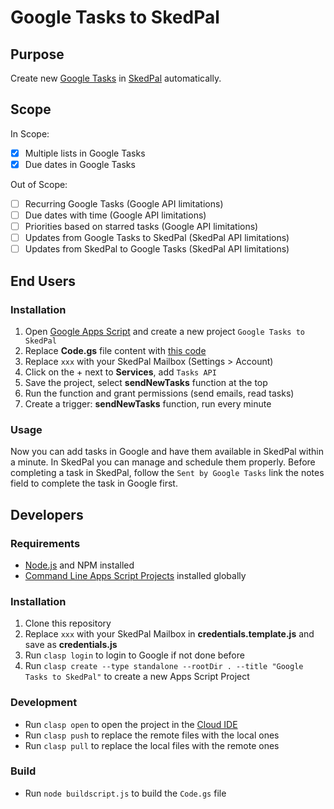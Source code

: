 # Google Tasks to SkedPal

## Purpose

Create new [Google Tasks](https://tasks.google.com/embed/?origin=https://mail.google.com) in [SkedPal](https://skedpal.com/) automatically.

## Scope

In Scope:

- [x] Multiple lists in Google Tasks
- [x] Due dates in Google Tasks

Out of Scope:

- [ ] Recurring Google Tasks (Google API limitations)
- [ ] Due dates with time (Google API limitations)
- [ ] Priorities based on starred tasks (Google API limitations)
- [ ] Updates from Google Tasks to SkedPal (SkedPal API limitations)
- [ ] Updates from SkedPal to Google Tasks  (SkedPal API limitations)

## End Users

### Installation

1. Open [Google Apps Script](https://script.google.com/) and create a new project `Google Tasks to SkedPal`
2. Replace **Code.gs** file content with [this code](Code.gs)
3. Replace `xxx` with your SkedPal Mailbox (Settings > Account)
4. Click on the + next to **Services**, add `Tasks API`
5. Save the project, select **sendNewTasks** function at the top
6. Run the function and grant permissions (send emails, read tasks)
7. Create a trigger: **sendNewTasks** function, run every minute

### Usage

Now you can add tasks in Google and have them available in SkedPal within a minute. In SkedPal you can manage and schedule them properly. Before completing a task in SkedPal, follow the `Sent by Google Tasks` link the notes field to complete the task in Google first.

## Developers

### Requirements

* [Node.js](https://nodejs.org/) and NPM installed
* [Command Line Apps Script Projects](https://github.com/google/clasp) installed globally

### Installation

1. Clone this repository
2. Replace `xxx` with your SkedPal Mailbox in **credentials.template.js** and save as **credentials.js**
3. Run `clasp login` to login to Google if not done before
4. Run `clasp create --type standalone --rootDir . --title "Google Tasks to SkedPal"` to create a new Apps Script Project

### Development

* Run `clasp open` to open the project in the [Cloud IDE](https://script.google.com/)
* Run `clasp push` to replace the remote files with the local ones
* Run `clasp pull` to replace the local files with the remote ones

### Build

* Run `node buildscript.js` to build the `Code.gs` file
